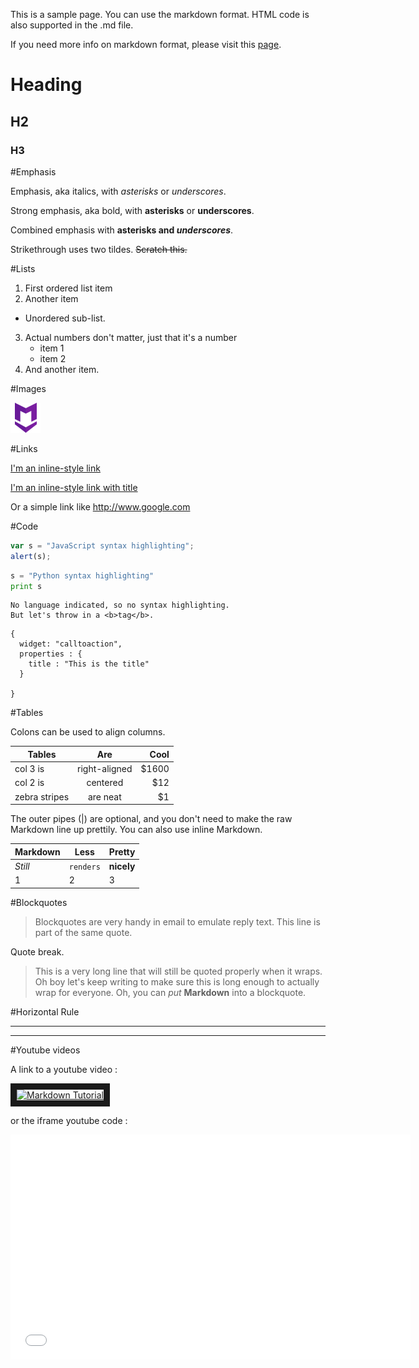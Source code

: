 

This is a sample page. You can use the markdown format.
HTML code is also supported in the .md file.

If you need more info on markdown format, please visit this [page](https://github.com/adam-p/markdown-here/wiki/Markdown-Here-Cheatsheet).

# Heading
## H2
### H3

#Emphasis

Emphasis, aka italics, with *asterisks* or _underscores_.

Strong emphasis, aka bold, with **asterisks** or __underscores__.

Combined emphasis with **asterisks and _underscores_**.

Strikethrough uses two tildes. ~~Scratch this.~~

#Lists

1. First ordered list item
2. Another item
  * Unordered sub-list.
3. Actual numbers don't matter, just that it's a number
   - item 1
   - item 2
4. And another item.

#Images

![alt text](https://github.com/adam-p/markdown-here/raw/master/src/common/images/icon48.png "Logo Title Text 1")

#Links

[I'm an inline-style link](https://www.google.com)

[I'm an inline-style link with title](https://www.google.com "Google's Homepage")

Or a simple link like http://www.google.com

#Code

```javascript
var s = "JavaScript syntax highlighting";
alert(s);
```

```python
s = "Python syntax highlighting"
print s
```

```
No language indicated, so no syntax highlighting.
But let's throw in a <b>tag</b>.
```
```cocoons
{
  widget: "calltoaction",
  properties : {
    title : "This is the title"
  }

}
```


#Tables

Colons can be used to align columns.

| Tables        | Are           | Cool  |
| ------------- |:-------------:| -----:|
| col 3 is      | right-aligned | $1600 |
| col 2 is      | centered      |   $12 |
| zebra stripes | are neat      |    $1 |

The outer pipes (|) are optional, and you don't need to make the raw Markdown line up prettily. You can also use inline Markdown.

Markdown | Less | Pretty
--- | --- | ---
*Still* | `renders` | **nicely**
1 | 2 | 3

#Blockquotes

> Blockquotes are very handy in email to emulate reply text.
> This line is part of the same quote.

Quote break.

> This is a very long line that will still be quoted properly when it wraps. Oh boy let's keep writing to make sure this is long enough to actually wrap for everyone. Oh, you can *put* **Markdown** into a blockquote.

#Horizontal Rule

---

***


#Youtube videos

A link to a youtube video :

<a href="http://www.youtube.com/watch?feature=player_embedded&v=6A5EpqqDOdk
" target="_blank"><img src="http://img.youtube.com/vi/6A5EpqqDOdk/0.jpg"
alt="Markdown Tutorial" width="640" height="360" border="10" /></a>


or the iframe youtube code :  

<iframe width="640" height="360" src="//www.youtube.com/embed/6A5EpqqDOdk" frameborder="0" allowfullscreen></iframe>
